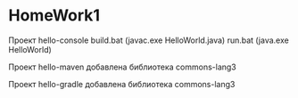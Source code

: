 # HomeWork1
Проект hello-console
    build.bat (javac.exe HelloWorld.java)
    run.bat (java.exe HelloWorld)

Проект hello-maven
    добавлена библиотека commons-lang3

Проект hello-gradle
    добавлена библиотека commons-lang3